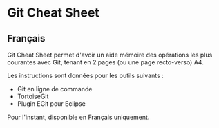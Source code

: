 # Git Cheat Sheet

## Français
Git Cheat Sheet permet d'avoir un aide mémoire des opérations les plus courantes avec Git, tenant en 2 pages (ou une page recto-verso) A4.

Les instructions sont données pour les outils suivants :
- Git en ligne de commande
- TortoiseGit
- Plugin EGit pour Eclipse

Pour l'instant, disponible en Français uniquement.